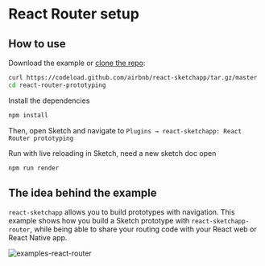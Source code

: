 # React Router setup

## How to use

Download the example or [clone the repo](http://github.com/airbnb/react-sketchapp):

```bash
curl https://codeload.github.com/airbnb/react-sketchapp/tar.gz/master | tar -xz --strip=2 react-sketchapp-master/examples/react-router-prototyping
cd react-router-prototyping
```

Install the dependencies

```bash
npm install
```

Then, open Sketch and navigate to `Plugins → react-sketchapp: React Router prototyping`

Run with live reloading in Sketch, need a new sketch doc open

```bash
npm run render
```

## The idea behind the example

`react-sketchapp` allows you to build prototypes with navigation. This example shows how you build a Sketch prototype with `react-sketchapp-router`, while being able to share your routing code with your React web or React Native app.

![examples-react-router](https://user-images.githubusercontent.com/6757532/76151291-57fb9100-60ab-11ea-8b07-60916eac0a6e.png)
